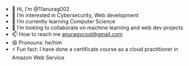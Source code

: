 - 👋 Hi, I’m @11anurag002
- 👀 I’m interested in Cybersecurity, Web development 
- 🌱 I’m currently learning Computer Science 
- 💞️ I’m looking to collaborate on machine learning and web dev projects 
- 📫 How to reach me anuragvcool@gmail.com
- 😄 Pronouns: he/him
- ⚡ Fun fact: I have done a certificate course as a cloud practitioner in Amazon Web Service

<!---
11anurag002/11anurag002 is a ✨ special ✨ repository because its `README.md` (this file) appears on your GitHub profile.
You can click the Preview link to take a look at your changes.
--->
